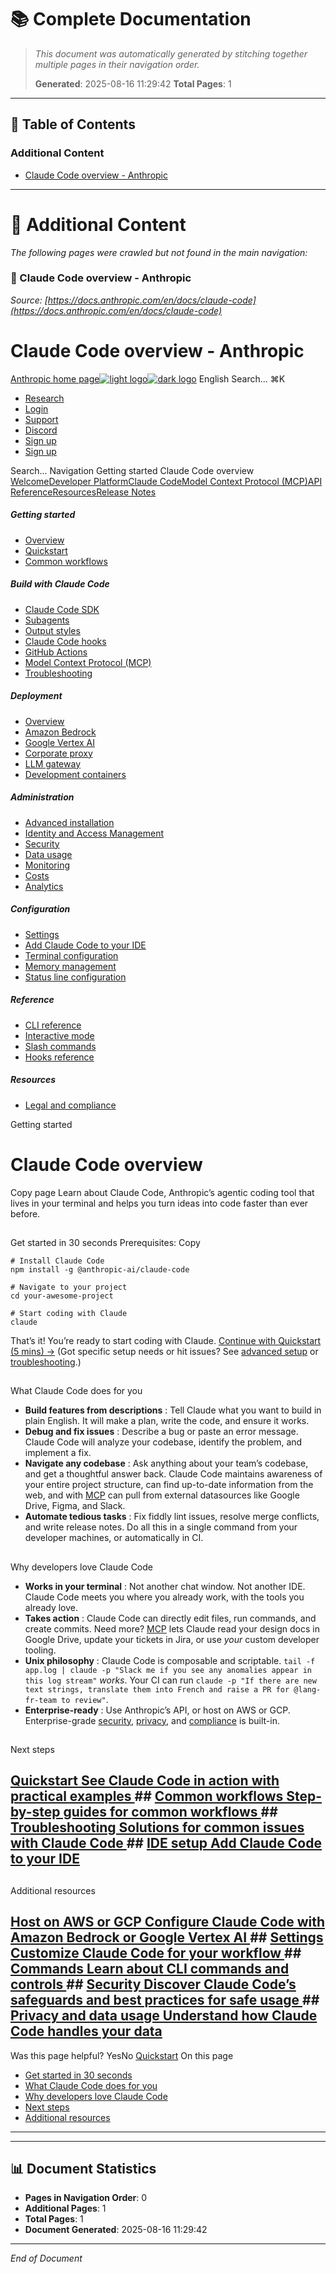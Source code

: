 # 📚 Complete Documentation

> *This document was automatically generated by stitching together multiple pages in their navigation order.*
> 
> **Generated**: 2025-08-16 11:29:42
> **Total Pages**: 1

---

## 📑 Table of Contents


### Additional Content

- [Claude Code overview - Anthropic](#claude-code-overview---anthropic)

---

# 📎 Additional Content


*The following pages were crawled but not found in the main navigation:*


<a id="claude-code-overview---anthropic"></a>

### 📄 Claude Code overview - Anthropic

*Source: [https://docs.anthropic.com/en/docs/claude-code](https://docs.anthropic.com/en/docs/claude-code)*

# Claude Code overview - Anthropic

[Anthropic home page![light logo](https://mintlify.s3.us-west-1.amazonaws.com/anthropic/logo/light.svg)![dark logo](https://mintlify.s3.us-west-1.amazonaws.com/anthropic/logo/dark.svg)](https://docs.anthropic.com/)
English
Search...
⌘K
  * [Research](https://www.anthropic.com/research)
  * [Login](https://console.anthropic.com/login)
  * [Support](https://support.anthropic.com/)
  * [Discord](https://www.anthropic.com/discord)
  * [Sign up](https://console.anthropic.com/login)
  * [Sign up](https://console.anthropic.com/login)


Search...
Navigation
Getting started
Claude Code overview
[Welcome](https://docs.anthropic.com/en/home)[Developer Platform](https://docs.anthropic.com/en/docs/intro)[Claude Code](https://docs.anthropic.com/en/docs/claude-code/overview)[Model Context Protocol (MCP)](https://docs.anthropic.com/en/docs/mcp)[API Reference](https://docs.anthropic.com/en/api/messages)[Resources](https://docs.anthropic.com/en/resources/overview)[Release Notes](https://docs.anthropic.com/en/release-notes/overview)
##### Getting started
  * [Overview](https://docs.anthropic.com/en/docs/claude-code/overview)
  * [Quickstart](https://docs.anthropic.com/en/docs/claude-code/quickstart)
  * [Common workflows](https://docs.anthropic.com/en/docs/claude-code/common-workflows)


##### Build with Claude Code
  * [Claude Code SDK](https://docs.anthropic.com/en/docs/claude-code/sdk)
  * [Subagents](https://docs.anthropic.com/en/docs/claude-code/sub-agents)
  * [Output styles](https://docs.anthropic.com/en/docs/claude-code/output-styles)
  * [Claude Code hooks](https://docs.anthropic.com/en/docs/claude-code/hooks-guide)
  * [GitHub Actions](https://docs.anthropic.com/en/docs/claude-code/github-actions)
  * [Model Context Protocol (MCP)](https://docs.anthropic.com/en/docs/claude-code/mcp)
  * [Troubleshooting](https://docs.anthropic.com/en/docs/claude-code/troubleshooting)


##### Deployment
  * [Overview](https://docs.anthropic.com/en/docs/claude-code/third-party-integrations)
  * [Amazon Bedrock](https://docs.anthropic.com/en/docs/claude-code/amazon-bedrock)
  * [Google Vertex AI](https://docs.anthropic.com/en/docs/claude-code/google-vertex-ai)
  * [Corporate proxy](https://docs.anthropic.com/en/docs/claude-code/corporate-proxy)
  * [LLM gateway](https://docs.anthropic.com/en/docs/claude-code/llm-gateway)
  * [Development containers](https://docs.anthropic.com/en/docs/claude-code/devcontainer)


##### Administration
  * [Advanced installation](https://docs.anthropic.com/en/docs/claude-code/setup)
  * [Identity and Access Management](https://docs.anthropic.com/en/docs/claude-code/iam)
  * [Security](https://docs.anthropic.com/en/docs/claude-code/security)
  * [Data usage](https://docs.anthropic.com/en/docs/claude-code/data-usage)
  * [Monitoring](https://docs.anthropic.com/en/docs/claude-code/monitoring-usage)
  * [Costs](https://docs.anthropic.com/en/docs/claude-code/costs)
  * [Analytics](https://docs.anthropic.com/en/docs/claude-code/analytics)


##### Configuration
  * [Settings](https://docs.anthropic.com/en/docs/claude-code/settings)
  * [Add Claude Code to your IDE](https://docs.anthropic.com/en/docs/claude-code/ide-integrations)
  * [Terminal configuration](https://docs.anthropic.com/en/docs/claude-code/terminal-config)
  * [Memory management](https://docs.anthropic.com/en/docs/claude-code/memory)
  * [Status line configuration](https://docs.anthropic.com/en/docs/claude-code/statusline)


##### Reference
  * [CLI reference](https://docs.anthropic.com/en/docs/claude-code/cli-reference)
  * [Interactive mode](https://docs.anthropic.com/en/docs/claude-code/interactive-mode)
  * [Slash commands](https://docs.anthropic.com/en/docs/claude-code/slash-commands)
  * [Hooks reference](https://docs.anthropic.com/en/docs/claude-code/hooks)


##### Resources
  * [Legal and compliance](https://docs.anthropic.com/en/docs/claude-code/legal-and-compliance)


Getting started
# Claude Code overview
Copy page
Learn about Claude Code, Anthropic’s agentic coding tool that lives in your terminal and helps you turn ideas into code faster than ever before.
## 
[​](https://docs.anthropic.com/en/docs/claude-code/overview#get-started-in-30-seconds)
Get started in 30 seconds
Prerequisites: 
Copy
```
# Install Claude Code
npm install -g @anthropic-ai/claude-code

# Navigate to your project
cd your-awesome-project

# Start coding with Claude
claude

```

That’s it! You’re ready to start coding with Claude. [Continue with Quickstart (5 mins) →](https://docs.anthropic.com/en/docs/claude-code/quickstart)
(Got specific setup needs or hit issues? See [advanced setup](https://docs.anthropic.com/en/docs/claude-code/setup) or [troubleshooting](https://docs.anthropic.com/en/docs/claude-code/troubleshooting).)
## 
[​](https://docs.anthropic.com/en/docs/claude-code/overview#what-claude-code-does-for-you)
What Claude Code does for you
  * **Build features from descriptions** : Tell Claude what you want to build in plain English. It will make a plan, write the code, and ensure it works.
  * **Debug and fix issues** : Describe a bug or paste an error message. Claude Code will analyze your codebase, identify the problem, and implement a fix.
  * **Navigate any codebase** : Ask anything about your team’s codebase, and get a thoughtful answer back. Claude Code maintains awareness of your entire project structure, can find up-to-date information from the web, and with [MCP](https://docs.anthropic.com/en/docs/claude-code/mcp) can pull from external datasources like Google Drive, Figma, and Slack.
  * **Automate tedious tasks** : Fix fiddly lint issues, resolve merge conflicts, and write release notes. Do all this in a single command from your developer machines, or automatically in CI.


## 
[​](https://docs.anthropic.com/en/docs/claude-code/overview#why-developers-love-claude-code)
Why developers love Claude Code
  * **Works in your terminal** : Not another chat window. Not another IDE. Claude Code meets you where you already work, with the tools you already love.
  * **Takes action** : Claude Code can directly edit files, run commands, and create commits. Need more? [MCP](https://docs.anthropic.com/en/docs/claude-code/mcp) lets Claude read your design docs in Google Drive, update your tickets in Jira, or use _your_ custom developer tooling.
  * **Unix philosophy** : Claude Code is composable and scriptable. `tail -f app.log | claude -p "Slack me if you see any anomalies appear in this log stream"` _works_. Your CI can run `claude -p "If there are new text strings, translate them into French and raise a PR for @lang-fr-team to review"`.
  * **Enterprise-ready** : Use Anthropic’s API, or host on AWS or GCP. Enterprise-grade [security](https://docs.anthropic.com/en/docs/claude-code/security), [privacy](https://docs.anthropic.com/en/docs/claude-code/data-usage), and [compliance](https://trust.anthropic.com/) is built-in.


## 
[​](https://docs.anthropic.com/en/docs/claude-code/overview#next-steps)
Next steps
## [Quickstart See Claude Code in action with practical examples ](https://docs.anthropic.com/en/docs/claude-code/quickstart)## [Common workflows Step-by-step guides for common workflows ](https://docs.anthropic.com/en/docs/claude-code/common-workflows)## [Troubleshooting Solutions for common issues with Claude Code ](https://docs.anthropic.com/en/docs/claude-code/troubleshooting)## [IDE setup Add Claude Code to your IDE ](https://docs.anthropic.com/en/docs/claude-code/ide-integrations)
## 
[​](https://docs.anthropic.com/en/docs/claude-code/overview#additional-resources)
Additional resources
## [Host on AWS or GCP Configure Claude Code with Amazon Bedrock or Google Vertex AI ](https://docs.anthropic.com/en/docs/claude-code/third-party-integrations)## [Settings Customize Claude Code for your workflow ](https://docs.anthropic.com/en/docs/claude-code/settings)## [Commands Learn about CLI commands and controls ](https://docs.anthropic.com/en/docs/claude-code/cli-reference)## [Security Discover Claude Code’s safeguards and best practices for safe usage ](https://docs.anthropic.com/en/docs/claude-code/security)## [Privacy and data usage Understand how Claude Code handles your data ](https://docs.anthropic.com/en/docs/claude-code/data-usage)
Was this page helpful?
YesNo
[Quickstart](https://docs.anthropic.com/en/docs/claude-code/quickstart)
On this page
  * [Get started in 30 seconds](https://docs.anthropic.com/en/docs/claude-code/overview#get-started-in-30-seconds)
  * [What Claude Code does for you](https://docs.anthropic.com/en/docs/claude-code/overview#what-claude-code-does-for-you)
  * [Why developers love Claude Code](https://docs.anthropic.com/en/docs/claude-code/overview#why-developers-love-claude-code)
  * [Next steps](https://docs.anthropic.com/en/docs/claude-code/overview#next-steps)
  * [Additional resources](https://docs.anthropic.com/en/docs/claude-code/overview#additional-resources)

---


---

## 📊 Document Statistics

- **Pages in Navigation Order**: 0
- **Additional Pages**: 1
- **Total Pages**: 1
- **Document Generated**: 2025-08-16 11:29:42

---

*End of Document*
